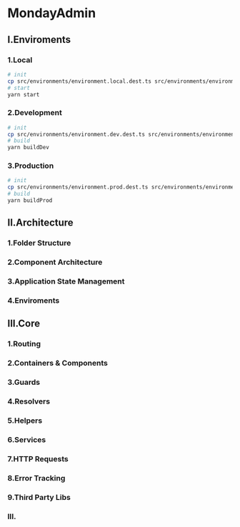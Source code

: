 # MondayAdmin

## I.Enviroments

### 1.Local

```bash
# init
cp src/environments/environment.local.dest.ts src/environments/environment.local.ts
# start
yarn start
```

### 2.Development

```bash
# init
cp src/environments/environment.dev.dest.ts src/environments/environment.dev.ts
# build
yarn buildDev
```

### 3.Production

```bash
# init
cp src/environments/environment.prod.dest.ts src/environments/environment.prod.ts
# build
yarn buildProd
```

## II.Architecture

### 1.Folder Structure

### 2.Component Architecture

### 3.Application State Management

### 4.Enviroments

## III.Core

### 1.Routing

### 2.Containers & Components

### 3.Guards

### 4.Resolvers

### 5.Helpers

### 6.Services

### 7.HTTP Requests

### 8.Error Tracking

### 9.Third Party Libs

### III.